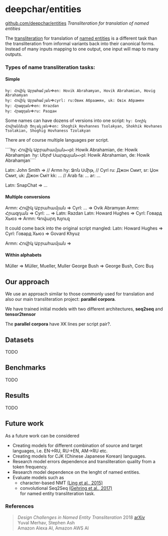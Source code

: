 # deepchar/entities

[github.com/deepchar/entities](https://github.com/deepchar/entities/) *Transliteration for translation of named entities*

The [transliteration](https://deepchar.github.io/) for translation of [named entities](https://en.wikipedia.org/wiki/Named_entity) is a different task than the transliteration from informal variants back into their canonical forms.  Instead of many inputs mapping to one output, one input will map to many outputs.

### Types of name transliteration tasks:

#### Simple
````hy: Հովիկ Աբրահամյան````=>````en: Hovik Abrahamyan, Hovik Abrahamian, Hovig Abrahamyan````<br/>
````hy: Հովիկ Աբրահամյան````=>````cyrl: ru:Овик Абраамян, uk: Овік Абрамян````<br/>
````hy: Հրազդան````=>````en: Hrazdan````<br/>
````hy: Հրազդան````=>````ru: Раздан````<br/>

Some names can have dozens of versions into one script:
````hy: Շողիկ Հովհաննեսի Ցոլակյան````=>````en: Shoghik Hovhannes Tsolakyan, Shokhik Hovhanes Tsolakian, Shoghig Hovhaness Tzolakyan````<br/>

There are of course multiple languages per script.

```՝hy: Հովիկ Աբրահամյան````=>````pl: Howik Abrahamian, de: Howik Abrahamjan````
````hy: Սերժ Սարգսյան````=>````pl: Howik Abrahamian, de: Howik Abrahamjan````


Latn: John Smith =>
  // Armn
  hy: Ջոն Սմիթ,
  // Cyrl
  ru: Джон Смит,
  sr: Џон Смит,
  uk: Джон Сміт
  kk:
  ...
  // Arab
  fa: ...
  ar: ...

Latn: SnapChat => ...

#### Multiple conversions

Armn: Հովիկ Աբրահամյան => Cyrl: ... => Ovik Abramyan
Armn: Հրազդան => Cyrl: ... => Latn: Razdan
Latn: Howard Hughes => Cyrl: Говард Хьюз => Armn: Գովարդ Խյուզ

It could come back into the original script mangled:
Latn: Howard Hughes => Cyrl: Говард Хьюз => Govard Khyuz

Armn: Հովիկ Աբրահամյան => 

#### Within alphabets

Müller => Müller, Mueller, Muller
George Bush => George Bush, Corc Buş

## Our approach

We use an approach similar to those commonly used for translation and also our main transliteration project: **parallel corpora**.

We have trained initial models with two different architectures, **seq2seq** and **tensor2tensor**

The **parallel corpora** have XK lines per script pair?.


## Datasets

TODO

## Benchmarks

TODO

## Results

TODO

## Future work

As a future work can be considered
 - Creating models for different combination of source and target languages, i.e. EN->RU, RU->EN, AM->RU etc.
 - Creating models for CJK (Chinese Japanese Korean) languages.
 - Research model errors dependence and transliteration quality from a token frequency.
 - Research model dependence on the lenght of named entities.
 - Evaluate models such as 
    - character-based NMT [(Ling et al., 2015)](https://arxiv.org/pdf/1808.02563.pdf)
    - convolutional Seq2Seq [(Gehring et al., 2017)](https://arxiv.org/pdf/1705.03122.pdf)<br   />
 for named entity transliteration task.
 


### References

> *Design Challenges in Named Entity Transliteration* 2018  [arXiv](https://arxiv.org/abs/1808.02563)  
> Yuval Merhav, Stephen Ash   
> Amazon Alexa AI, Amazon AWS AI
